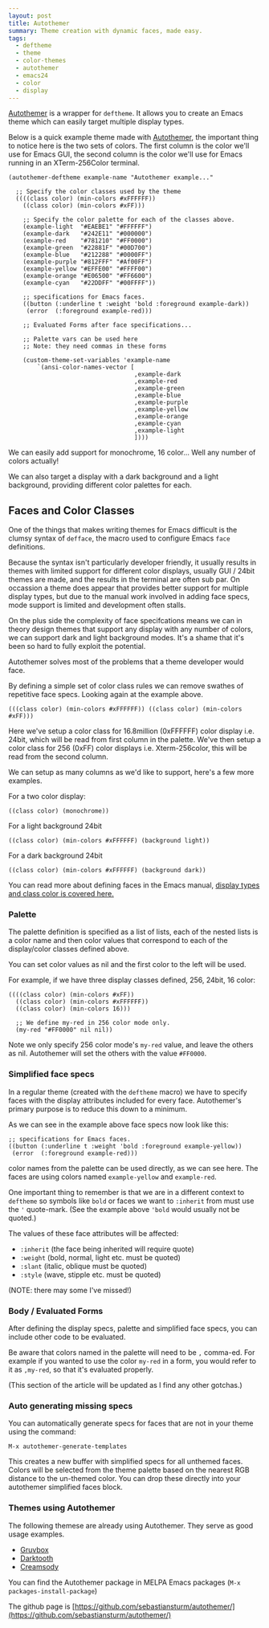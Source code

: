 ```yaml
---
layout: post
title: Autothemer
summary: Theme creation with dynamic faces, made easy.
tags:
  - deftheme
  - theme
  - color-themes
  - autothemer
  - emacs24
  - color
  - display
---
```


[Autothemer](https://github.com/sebastiansturm/autothemer/) is a wrapper for `deftheme`.  It allows you to create an
Emacs theme which can easily target multiple display types.

Below is a quick example theme made with [Autothemer](https://github.com/sebastiansturm/autothemer/), the important
thing to notice here is the two sets of colors.  The first column is
the color we'll use for Emacs GUI, the second column is the color
we'll use for Emacs running in an XTerm-256Color terminal.

```elisp
(autothemer-deftheme example-name "Autothemer example..."

  ;; Specify the color classes used by the theme
  ((((class color) (min-colors #xFFFFFF))
    ((class color) (min-colors #xFF)))

    ;; Specify the color palette for each of the classes above.
    (example-light  "#EAEBE1" "#FFFFFF")
    (example-dark   "#242E11" "#000000")
    (example-red    "#781210" "#FF0000")
    (example-green  "#22881F" "#00D700")
    (example-blue   "#212288" "#0000FF")
    (example-purple "#812FFF" "#Af00FF")
    (example-yellow "#EFFE00" "#FFFF00")
    (example-orange "#E06500" "#FF6600")
    (example-cyan   "#22DDFF" "#00FFFF"))

    ;; specifications for Emacs faces.
    ((button (:underline t :weight 'bold :foreground example-dark))
     (error  (:foreground example-red)))

    ;; Evaluated Forms after face specifications...

    ;; Palette vars can be used here
    ;; Note: they need commas in these forms

    (custom-theme-set-variables 'example-name
        `(ansi-color-names-vector [
                                   ,example-dark
                                   ,example-red
                                   ,example-green
                                   ,example-blue
                                   ,example-purple
                                   ,example-yellow
                                   ,example-orange
                                   ,example-cyan
                                   ,example-light
                                   ])))
```

We can easily add support for monochrome, 16 color... Well any number of
colors actually!

We can also target a display with a dark background and a light
background, providing different color palettes for each.

## Faces and Color Classes

One of the things that makes writing themes for Emacs difficult is the
clumsy syntax of `defface`, the macro used to configure Emacs `face`
definitions.

Because the syntax isn't particularly developer friendly, it usually
results in themes with limited support for different color displays,
usually GUI / 24bit themes are made, and the results in the terminal
are often sub par.  On occassion a theme does appear that provides
better support for multiple display types, but due to the manual work
involved in adding face specs, mode support is limited and development
often stalls.

On the plus side the complexity of face specifcations means we can in
theory design themes that support any display with any number of
colors, we can support dark and light background modes.  It's a shame
that it's been so hard to fully exploit the potential.

Autothemer solves most of the problems that a theme developer would face.

By defining a simple set of color class rules we can remove swathes of
repetitive face specs.  Looking again at the example above.

```elisp
(((class color) (min-colors #xFFFFFF)) ((class color) (min-colors #xFF)))
```

Here we've setup a color class for 16.8million (0xFFFFFF) color
display i.e. 24bit, which will be read from first column in the
palette.  We've then setup a color class for 256 (0xFF) color displays
i.e. Xterm-256color, this will be read from the second column.

We can setup as many columns as we'd like to support, here's a few
more examples.

For a two color display:

```elisp
((class color) (monochrome))
```

For a light background 24bit

```elisp
((class color) (min-colors #xFFFFFF) (background light))
```

For a dark background 24bit

```elisp
((class color) (min-colors #xFFFFFF) (background dark))
```

You can read more about defining faces in the Emacs manual, [display types and class color is covered here.](https://www.gnu.org/software/emacs/manual/html_node/elisp/Defining-Faces.html)

### Palette

The palette definition is specified as a list of lists, each of the
nested lists is a color name and then color values that correspond to
each of the display/color classes defined above.

You can set color values as nil and the first color to the left will
be used.

For example, if we have three display classes defined, 256, 24bit, 16
color:

```elisp
((((class color) (min-colors #xFF))
  ((class color) (min-colors #xFFFFFF))
  ((class color) (min-colors 16)))

  ;; We define my-red in 256 color mode only.
  (my-red "#FF0000" nil nil))
```

Note we only specify 256 color mode's `my-red` value, and leave the
others as nil.  Autothemer will set the others with the value
`#FF0000`.

### Simplified face specs

In a regular theme (created with the `deftheme` macro) we have to
specify faces with the display attributes included for every face.
Autothemer's primary purpose is to reduce this down to a minimum.

As we can see in the example above face specs now look like this:

```elisp
;; specifications for Emacs faces.
((button (:underline t :weight 'bold :foreground example-yellow))
 (error  (:foreground example-red)))
```

color names from the palette can be used directly, as we can see here.
The faces are using colors named `example-yellow` and `example-red`.

One important thing to remember is that we are in a different context
to `deftheme` so symbols like `bold` or faces we want to `:inherit`
from must use the `'` quote-mark. (See the example above `'bold` would
usually not be quoted.)

The values of these face attributes will be affected:

- `:inherit` (the face being inherited will require quote)
- `:weight` (bold, normal, light etc. must be quoted)
- `:slant` (italic, oblique must be quoted)
- `:style` (wave, stipple etc. must be quoted)

(NOTE: there may some I've missed!)

### Body / Evaluated Forms

After defining the display specs, palette and simplified face specs,
you can include other code to be evaluated.

Be aware that colors named in the palette will need to be `,`
comma-ed.  For example if you wanted to use the color `my-red` in a
form, you would refer to it as `,my-red`, so that it's evaluated
properly.

(This section of the article will be updated as I find any other
gotchas.)

### Auto generating missing specs

You can automatically generate specs for faces that are not in your
theme using the command:

`M-x autothemer-generate-templates`

This creates a new buffer with simplified specs for all unthemed
faces.  Colors will be selected from the theme palette based on the
nearest RGB distance to the un-themed color.  You can drop these
directly into your autothemer simplified faces block.

### Themes using Autothemer

The following themese are already using Autothemer.  They serve
as good usage examples.

- [Gruvbox](https://github.com/greduan/emacs-theme-gruvbox)
- [Darktooth](https://github.com/emacsfodder/emacs-theme-darktooth)
- [Creamsody](https://github.com/emacsfodder/emacs-theme-creamsody)

You can find the Autothemer package in MELPA Emacs packages (`M-x
packages-install-package`)

The github page is [https://github.com/sebastiansturm/autothemer/](https://github.com/sebastiansturm/autothemer/)
